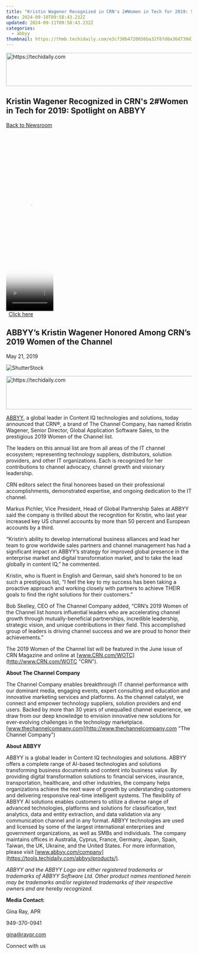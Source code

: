```yaml
---
title: "Kristin Wagener Recognized in CRN's 2#Women in Tech for 2019: Spotlight on ABBYY"
date: 2024-09-10T09:58:43.232Z
updated: 2024-09-11T09:58:43.232Z
categories:
  - abbyy
thumbnail: https://thmb.techidaily.com/e3cf30b4720656ba32f87d0a36d739d3e594003c967c2e7d28e98120dd95b14e.jpg
---
```






<!-- affiliate ads begin -->
<a href="https://appsumo.8odi.net/c/5597632/2123749/7443" target="_top" id="2123749">
  <img src="//a.impactradius-go.com/display-ad/7443-2123749" border="0" alt="https://techidaily.com" width="728" height="90"/>
</a>
<img height="0" width="0" src="https://appsumo.8odi.net/i/5597632/2123749/7443" style="position:absolute;visibility:hidden;" border="0" />
<!-- affiliate ads end -->




## Kristin Wagener Recognized in CRN's 2#Women in Tech for 2019: Spotlight on ABBYY

[Back to Newsroom](https://tools.techidaily.com/abbyy/products/)





<!-- affiliate ads begin -->
<span id="1993651">
					<video width="128" height="480" style="cursor:pointer"
           poster="//a.impactradius-go.com/display-clicktoplayimage/1993651.png"
           onclick="if(!this.playClicked){this.play();this.setAttribute('controls',true);this.playClicked=true;}">
	   <source src="//a.impactradius-go.com/display-ad/22993-1993651">
	   <img src="//a.impactradius-go.com/display-clicktoplayimage/1993651.png" style="border: none; height: 100%; width: 100%; object-fit: contain">
	</video>
	<div style="width:80px;text-align:center"><a href="javascript:window.open(decodeURIComponent('https%3A%2F%2Fhomestyler.sjv.io%2Fc%2F5597632%2F1993651%2F22993'), '_blank');void(0);">Click here</a></div>
</span>
<img height="0" width="0" src="https://imp.pxf.io/i/5597632/1993651/22993" style="position:absolute;visibility:hidden;" border="0" />
<!-- affiliate ads end -->




## ABBYY’s Kristin Wagener Honored Among CRN’s 2019 Women of the Channel

May 21, 2019

![ShutterStock](https://content.abbyy.com/-/media/project/abbyy/abbyy/branchtemplates/shutterstock_1272462163_1296-x-729.jpg?h=729&iar=0&w=1296)





<!-- affiliate ads begin -->
<a href="https://ephamedtechinc.pxf.io/c/5597632/2123512/26400" target="_top" id="2123512">
  <img src="//a.impactradius-go.com/display-ad/26400-2123512" border="0" alt="https://techidaily.com" width="728" height="90"/>
</a>
<img height="0" width="0" src="https://ephamedtechinc.pxf.io/i/5597632/2123512/26400" style="position:absolute;visibility:hidden;" border="0" />
<!-- affiliate ads end -->




[ABBYY](https://tools.techidaily.com/abbyy/products/), a global leader in Content IQ technologies and solutions, today announced that CRN®, a brand of The Channel Company, has named Kristin Wagener, Senior Director, Global Application Software Sales, to the prestigious 2019 Women of the Channel list.

The leaders on this annual list are from all areas of the IT channel ecosystem; representing technology suppliers, distributors, solution providers, and other IT organizations. Each is recognized for her contributions to channel advocacy, channel growth and visionary leadership.

CRN editors select the final honorees based on their professional accomplishments, demonstrated expertise, and ongoing dedication to the IT channel.

Markus Pichler, Vice President, Head of Global Partnership Sales at ABBYY said the company is thrilled about the recognition for Kristin, who last year increased key US channel accounts by more than 50 percent and European accounts by a third.

“Kristin’s ability to develop international business alliances and lead her team to grow worldwide sales partners and channel management has had a significant impact on ABBYY’s strategy for improved global presence in the enterprise market and digital transformation market, and to take the lead globally in content IQ,” he commented.

Kristin, who is fluent in English and German, said she’s honored to be on such a prestigious list, “I feel the key to my success has been taking a proactive approach and working closely with partners to achieve THEIR goals to find the right solutions for their customers.”

Bob Skelley, CEO of The Channel Company added, “CRN’s 2019 Women of the Channel list honors influential leaders who are accelerating channel growth through mutually-beneficial partnerships, incredible leadership, strategic vision, and unique contributions in their field. This accomplished group of leaders is driving channel success and we are proud to honor their achievements.”

The 2019 Women of the Channel list will be featured in the June issue of CRN Magazine and online at [www.CRN.com/WOTC](http://www.CRN.com/WOTC "CRN").

  
**About The Channel Company**

The Channel Company enables breakthrough IT channel performance with our dominant media, engaging events, expert consulting and education and innovative marketing services and platforms. As the channel catalyst, we connect and empower technology suppliers, solution providers and end users. Backed by more than 30 years of unequalled channel experience, we draw from our deep knowledge to envision innovative new solutions for ever-evolving challenges in the technology marketplace. [www.thechannelcompany.com](http://www.thechannelcompany.com "The Channel Company")

  
**About ABBYY**

ABBYY is a global leader in Content IQ technologies and solutions. ABBYY offers a complete range of AI-based technologies and solutions transforming business documents and content into business value. By providing digital transformation solutions to financial services, insurance, transportation, healthcare, and other industries, the company helps organizations achieve the next wave of growth by understanding customers and delivering responsive real-time intelligent systems. The flexibility of ABBYY AI solutions enables customers to utilize a diverse range of advanced technologies, platforms and solutions for classification, text analytics, data and entity extraction, and data validation via any communication channel and in any format. ABBYY technologies are used and licensed by some of the largest international enterprises and government organizations, as well as SMBs and individuals. The company maintains offices in Australia, Cyprus, France, Germany, Japan, Spain, Taiwan, the UK, Ukraine, and the United States. For more information, please visit [www.abbyy.com/company](https://tools.techidaily.com/abbyy/products/).

_ABBYY and the ABBYY Logo are either registered trademarks or trademarks of ABBYY Software Ltd. Other product names mentioned herein may be trademarks and/or registered trademarks of their respective owners and are hereby recognized._

  
**Media Contact:**

Gina Ray, APR

949-370-0941

[gina@raypr.com](https://tools.techidaily.com/abbyy/products/)  

Connect with us

<ins class="adsbygoogle"
     style="display:block"
     data-ad-format="autorelaxed"
     data-ad-client="ca-pub-7571918770474297"
     data-ad-slot="1223367746"></ins>



<ins class="adsbygoogle"
     style="display:block"
     data-ad-client="ca-pub-7571918770474297"
     data-ad-slot="8358498916"
     data-ad-format="auto"
     data-full-width-responsive="true"></ins>


